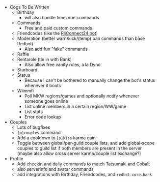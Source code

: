 * Cogs To Be Written
  * Birthday
    * will also handle timezone commands
  * Commands
    * Free and paid custom commands
  * Friendcodes (like the [RiiConnect24 bot](https://github.com/RiiConnect24-Bot/RC24-Bot))
  * Moderation (better warn/kick/(temp) ban commands than base Redbot)
    * Also add fun "fake" commands
  * Raffle
  * Rentarole (tie in with Bank)
    * Also allow free vanity roles, a la Dyno
  * Starboard
  * Status
    * Because I can't be bothered to manually change the bot's status whenever it boots
  * Wiimmfi
    * Poll MKW regions/games and optionally notify whenever someone goes online
    * List online members in a certain region/WW/game
    * List stats
    * Error code lookup
* Couples
  * Lots of bugfixes
  * `[p]couples` command
  * Add a cooldown to `[p]kiss` karma gain
  * Toggle between global/per-guild couple lists, and add global-scope couples to guild list if both members are present in the server (maybe also allow cross server karma/couple list exchange?)
* Profile
  * Add checkin and daily commands to match Tatsumaki and Cobalt
  * also serverinfo and avatar commands
  * add integrations with Birthday, Friendcodes, and `redbot.core.bank`
